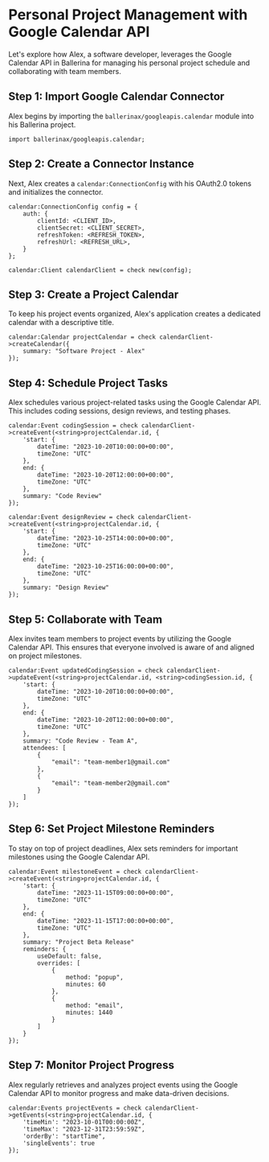# Personal Project Management with Google Calendar API

Let's explore how Alex, a software developer, leverages the Google Calendar API in Ballerina for managing his personal project schedule and collaborating with team members.

## Step 1: Import Google Calendar Connector

Alex begins by importing the `ballerinax/googleapis.calendar` module into his Ballerina project.

```ballerina
import ballerinax/googleapis.calendar;
```

## Step 2: Create a Connector Instance

Next, Alex creates a `calendar:ConnectionConfig` with his OAuth2.0 tokens and initializes the connector.

```ballerina
calendar:ConnectionConfig config = {
    auth: {
        clientId: <CLIENT_ID>,
        clientSecret: <CLIENT_SECRET>,
        refreshToken: <REFRESH_TOKEN>,
        refreshUrl: <REFRESH_URL>,
    }
};

calendar:Client calendarClient = check new(config);
```

## Step 3: Create a Project Calendar

To keep his project events organized, Alex's application creates a dedicated calendar with a descriptive title.

```ballerina
calendar:Calendar projectCalendar = check calendarClient->createCalendar({
    summary: "Software Project - Alex"
});
```

## Step 4: Schedule Project Tasks

Alex schedules various project-related tasks using the Google Calendar API. This includes coding sessions, design reviews, and testing phases.

```ballerina
calendar:Event codingSession = check calendarClient->createEvent(<string>projectCalendar.id, {
    'start: {
        dateTime: "2023-10-20T10:00:00+00:00",
        timeZone: "UTC"
    },
    end: {
        dateTime: "2023-10-20T12:00:00+00:00",
        timeZone: "UTC"
    },
    summary: "Code Review"
});

calendar:Event designReview = check calendarClient->createEvent(<string>projectCalendar.id, {
    'start: {
        dateTime: "2023-10-25T14:00:00+00:00",
        timeZone: "UTC"
    },
    end: {
        dateTime: "2023-10-25T16:00:00+00:00",
        timeZone: "UTC"
    },
    summary: "Design Review"
});
```

## Step 5: Collaborate with Team

Alex invites team members to project events by utilizing the Google Calendar API. This ensures that everyone involved is aware of and aligned on project milestones.

```ballerina
calendar:Event updatedCodingSession = check calendarClient->updateEvent(<string>projectCalendar.id, <string>codingSession.id, {
    'start: {
        dateTime: "2023-10-20T10:00:00+00:00",
        timeZone: "UTC"
    },
    end: {
        dateTime: "2023-10-20T12:00:00+00:00",
        timeZone: "UTC"
    },
    summary: "Code Review - Team A",
    attendees: [
        {
            "email": "team-member1@gmail.com"
        },
        {
            "email": "team-member2@gmail.com"
        }
    ]
});
```

## Step 6: Set Project Milestone Reminders

To stay on top of project deadlines, Alex sets reminders for important milestones using the Google Calendar API.

```ballerina
calendar:Event milestoneEvent = check calendarClient->createEvent(<string>projectCalendar.id, {
    'start: {
        dateTime: "2023-11-15T09:00:00+00:00",
        timeZone: "UTC"
    },
    end: {
        dateTime: "2023-11-15T17:00:00+00:00",
        timeZone: "UTC"
    },
    summary: "Project Beta Release"
    reminders: {
        useDefault: false,
        overrides: [
            {
                method: "popup",
                minutes: 60
            },
            {
                method: "email",
                minutes: 1440
            }
        ]
    }
});
```

## Step 7: Monitor Project Progress

Alex regularly retrieves and analyzes project events using the Google Calendar API to monitor progress and make data-driven decisions.

```ballerina
calendar:Events projectEvents = check calendarClient->getEvents(<string>projectCalendar.id, {
    'timeMin': "2023-10-01T00:00:00Z",
    'timeMax': "2023-12-31T23:59:59Z",
    'orderBy': "startTime",
    'singleEvents': true
});
```
